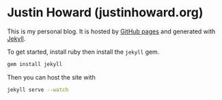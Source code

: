 # Justin Howard (justinhoward.org)

This is my personal blog. It is hosted by [GitHub pages][github-pages] and generated with [Jekyll][jekyll].

To get started, install ruby then install the `jekyll` gem.

```bash
gem install jekyll
```

Then you can host the site with

```bash
jekyll serve --watch
```

[jekyll]: http://jekyllrb.com
[github-pages]: https://pages.github.com/
